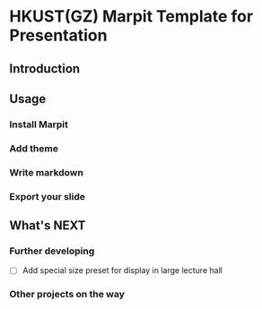 # HKUST(GZ) Marpit Template for Presentation
## Introduction

## Usage
### Install Marpit

### Add theme

### Write markdown

### Export your slide

## What's NEXT 
### Further developing
- [ ] Add special size preset for display in large lecture hall 

### Other projects on the way